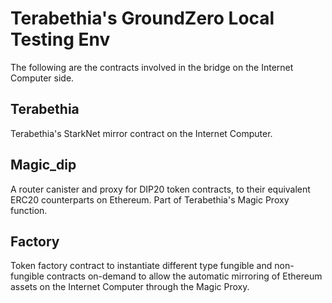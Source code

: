 # Terabethia's GroundZero Local Testing Env

The following are the contracts involved in the bridge on the Internet Computer side.

## Terabethia
Terabethia's StarkNet mirror contract on the Internet Computer.

## Magic_dip
A router canister and proxy for DIP20 token contracts, to their equivalent ERC20 counterparts on Ethereum. Part of Terabethia's Magic Proxy function.

## Factory
Token factory contract to instantiate different type fungible and non-fungible contracts on-demand to allow the automatic mirroring of Ethereum assets on the Internet Computer through the Magic Proxy.